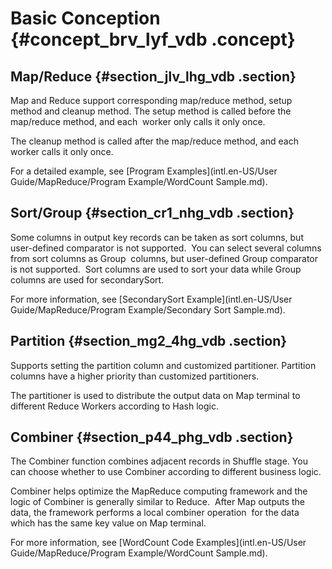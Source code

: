 # Basic Conception {#concept_brv_lyf_vdb .concept}

## Map/Reduce {#section_jlv_lhg_vdb .section}

Map and Reduce support corresponding map/reduce method, setup method and cleanup method. The setup method is called before the map/reduce method, and each  worker only calls it only once. 

The cleanup method is called after the map/reduce method, and each worker calls it only once.

For a detailed example, see [Program Examples](intl.en-US/User Guide/MapReduce/Program Example/WordCount Sample.md).

## Sort/Group {#section_cr1_nhg_vdb .section}

Some columns in output key records can be taken as sort columns, but user-defined comparator is not supported.  You can select several columns from sort columns as Group  columns, but user-defined Group comparator is not supported.  Sort columns are used to sort your data while Group columns are used for secondarySort.

For more information, see [SecondarySort Example](intl.en-US/User Guide/MapReduce/Program Example/Secondary Sort Sample.md).

## Partition {#section_mg2_4hg_vdb .section}

Supports setting the partition column and customized partitioner. Partition columns have a higher priority than customized partitioners.

The partitioner is used to distribute the output data on Map terminal to different Reduce Workers according to Hash logic. 

## Combiner {#section_p44_phg_vdb .section}

The Combiner function combines adjacent records in Shuffle stage. You can choose whether to use Combiner according to different business logic.

Combiner helps optimize the MapReduce computing framework and the logic of Combiner is generally similar to Reduce.  After Map outputs the data, the framework performs a local combiner operation  for the data which has the same key value on Map terminal.

For more information, see [WordCount Code Examples](intl.en-US/User Guide/MapReduce/Program Example/WordCount Sample.md).

